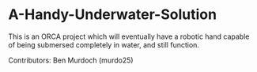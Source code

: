 # A-Handy-Underwater-Solution

This is an ORCA project which will eventually have a robotic hand capable of being
submersed completely in water, and still function.

Contributors: Ben Murdoch (murdo25)

